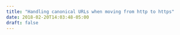 ```yaml
---
title: "Handling canonical URLs when moving from http to https"
date: 2018-02-20T14:03:48-05:00
draft: false
---
```

